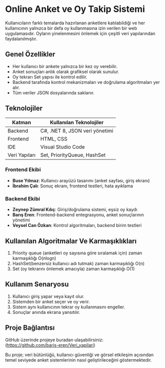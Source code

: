 #  Online Anket ve Oy Takip Sistemi

Kullanıcıların farklı temalarda hazırlanan anketlere katılabildiği ve her kullanıcının yalnızca bir defa oy kullanmasına izin verilen bir web uygulamasıdır. Oyların yinelenmesini önlemek için çeşitli veri yapılarından faydalanılmıştır.

##  Genel Özellikler

- Her kullanıcı bir ankete yalnızca bir kez oy verebilir.
-  Anket sonuçları anlık olarak grafiksel olarak sunulur.
-  Oy tekrarı Set yapısı ile kontrol edilir.
-  Backend tarafında kontrol mekanizmaları ve doğrulama algoritmaları yer alır.
-  Tüm veriler JSON dosyalarında saklanır.

##  Teknolojiler

| Katman       | Kullanılan Teknolojiler         |
|-------------|----------------------------------|
| Backend     | C#, .NET 8, JSON veri yönetimi   |
| Frontend    | HTML, CSS                        |
| IDE         | Visual Studio Code               |
| Veri Yapıları | Set, PriorityQueue, HashSet |

### Frontend Ekibi
- **Buse Yılmaz**: Kullanıcı arayüzü tasarımı (anket sayfası, giriş ekranı)
- **İbrahim Çalı**: Sonuç ekranı, frontend testleri, hata ayıklama

### Backend Ekibi
- **Zeynep Zümral Kılıç**: Giriş/doğrulama sistemi, eşsiz oy kaydı
- **Barış Eren**: Frontend-backend entegrasyonu, anket sonuçlarının yönetimi
- **Veysel Can Özkan**: Kontrol algoritmaları, backend birim testleri

## Kullanılan Algoritmalar Ve Karmaşıklıkları
1. Priority queue (anketleri oy sayısına göre sıralamak için) zaman karmaşıklığı O(nlogn)
2. HashSet(benzersiz kullanıcı adı tutmak) zaman karmaşıklığı O(n)
3. Set (oy tekrarını önlemek amacıyla) zaman karmaşıklığı O(1)

## Kullanım Senaryosu

1. Kullanıcı giriş yapar veya kayıt olur.
2. Sistemden bir anket seçer ve oy verir.
3. Sistem aynı kullanıcının tekrar oy kullanmasını engeller.
4. Sonuçlar anında ekrana yansıtılır.


##  Proje Bağlantısı

GitHub üzerinde projeye buradan ulaşabilirsiniz:  
(https://github.com/baris-eren/Veri_yapilari)

Bu proje; veri bütünlüğü, kullanıcı güvenliği ve görsel etkileşim açısından temel seviyede anket sistemlerinin nasıl geliştirileceğini göstermektedir.
